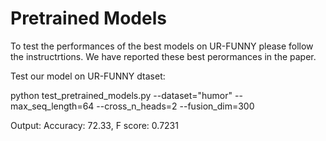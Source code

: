 # Pretrained Models
To test the performances of the best models on UR-FUNNY please follow the instructrtions. We have reported these best perormances in the paper. 

Test our model on UR-FUNNY dtaset:

python test_pretrained_models.py --dataset="humor" --max_seq_length=64 --cross_n_heads=2 --fusion_dim=300

Output: Accuracy: 72.33, F score:  0.7231


  


